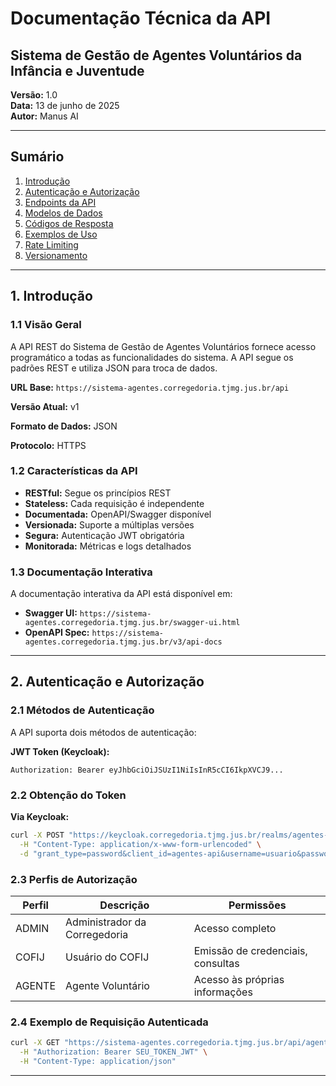 # Documentação Técnica da API
## Sistema de Gestão de Agentes Voluntários da Infância e Juventude

**Versão:** 1.0  
**Data:** 13 de junho de 2025  
**Autor:** Manus AI  

---

## Sumário

1. [Introdução](#introdução)
2. [Autenticação e Autorização](#autenticação-e-autorização)
3. [Endpoints da API](#endpoints-da-api)
4. [Modelos de Dados](#modelos-de-dados)
5. [Códigos de Resposta](#códigos-de-resposta)
6. [Exemplos de Uso](#exemplos-de-uso)
7. [Rate Limiting](#rate-limiting)
8. [Versionamento](#versionamento)

---

## 1. Introdução

### 1.1 Visão Geral

A API REST do Sistema de Gestão de Agentes Voluntários fornece acesso programático a todas as funcionalidades do sistema. A API segue os padrões REST e utiliza JSON para troca de dados.

**URL Base:** `https://sistema-agentes.corregedoria.tjmg.jus.br/api`

**Versão Atual:** v1

**Formato de Dados:** JSON

**Protocolo:** HTTPS

### 1.2 Características da API

- **RESTful:** Segue os princípios REST
- **Stateless:** Cada requisição é independente
- **Documentada:** OpenAPI/Swagger disponível
- **Versionada:** Suporte a múltiplas versões
- **Segura:** Autenticação JWT obrigatória
- **Monitorada:** Métricas e logs detalhados

### 1.3 Documentação Interativa

A documentação interativa da API está disponível em:
- **Swagger UI:** `https://sistema-agentes.corregedoria.tjmg.jus.br/swagger-ui.html`
- **OpenAPI Spec:** `https://sistema-agentes.corregedoria.tjmg.jus.br/v3/api-docs`

---

## 2. Autenticação e Autorização

### 2.1 Métodos de Autenticação

A API suporta dois métodos de autenticação:

**JWT Token (Keycloak):**
```http
Authorization: Bearer eyJhbGciOiJSUzI1NiIsInR5cCI6IkpXVCJ9...
```


### 2.2 Obtenção do Token

**Via Keycloak:**
```bash
curl -X POST "https://keycloak.corregedoria.tjmg.jus.br/realms/agentes-voluntarios/protocol/openid-connect/token" \
  -H "Content-Type: application/x-www-form-urlencoded" \
  -d "grant_type=password&client_id=agentes-api&username=usuario&password=senha"
```


### 2.3 Perfis de Autorização

| Perfil | Descrição | Permissões |
|--------|-----------|------------|
| ADMIN | Administrador da Corregedoria | Acesso completo |
| COFIJ | Usuário do COFIJ | Emissão de credenciais, consultas |
| AGENTE | Agente Voluntário | Acesso às próprias informações |

### 2.4 Exemplo de Requisição Autenticada

```bash
curl -X GET "https://sistema-agentes.corregedoria.tjmg.jus.br/api/agentes" \
  -H "Authorization: Bearer SEU_TOKEN_JWT" \
  -H "Content-Type: application/json"
```

---

